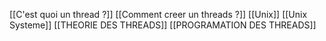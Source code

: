 [[C'est quoi un thread ?]] [[Comment creer un threads ?]]  [[Unix]] [[Unix Systeme]] [[THEORIE DES THREADS]] [[PROGRAMATION DES THREADS]]